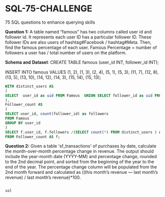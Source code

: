 # SQL-75-CHALLENGE
75 SQL questions to enhance querying skills


**Question 1:**
A table named “famous” has two columns called user id and follower id. 
It represents each user ID has a particular follower ID. These follower IDs are also users of hashtag#Facebook / hashtag#Meta. Then, find the famous percentage of each user. 
Famous Percentage = number of followers a user has / total number of users on the platform.

𝐒𝐜𝐡𝐞𝐦𝐚 𝐚𝐧𝐝 𝐃𝐚𝐭𝐚𝐬𝐞𝐭:
CREATE TABLE famous (user_id INT, follower_id INT);

INSERT INTO famous VALUES
(1, 2), (1, 3), (2, 4), (5, 1), (5, 3), 
(11, 7), (12, 8), (13, 5), (13, 10), 
(14, 12), (14, 3), (15, 14), (15, 13);
```sql
WITH distinct_users AS
(
SELECT  user_id as uid FROM Famous  UNION SELECT follower_id as uid FROM Famous
), 
Follower_count AS
(
SELECT user_id, count(follower_id) as followers
FROM Famous
GROUP BY user_id
)
SELECT f.user_id, f.followers /(SELECT count(*) FROM distinct_users ) AS famous percentage
FROM Follower_count AS f;
```
**Question 2:**
Given a table 'sf_transactions' of purchases by date, calculate the month-over-month percentage change in revenue. The output should include the year-month date (YYYY-MM) and percentage change, rounded to the 2nd decimal point, and sorted from the beginning of the year to the end of the year. The percentage change column will be populated from the 2nd month forward and calculated as ((this month’s revenue — last month’s revenue) / last month’s revenue)*100.

```sql

sol

```
